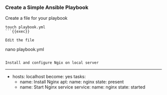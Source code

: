### Create a Simple Ansible Playbook
Create a file for your playbook
```
touch playbook.yml
```{{exec}}

Edit the file
```
nano playbook.yml
```{{exec}}

Install and configure Ngix on local server
```
---
- hosts: localhost
  become: yes
  tasks:
    - name: Install Nginx
      apt:
        name: nginx
        state: present
    - name: Start Nginx service
      service:
        name: nginx
        state: started
```{{exec}}